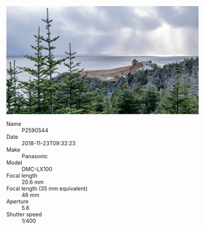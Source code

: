 [![P2590544](/photos/hd/P2590544.jpg)](/photos/full/P2590544.jpg?raw=true)

<dl>
  <dt>Name</dt>
  <dd>P2590544</dd>
  <dt>Date</dt>
  <dd>2018-11-23T09:32:23</dd>
  <dt>Make</dt>
  <dd>Panasonic</dd>
  <dt>Model</dt>
  <dd>DMC-LX100</dd>
  <dt>Focal length</dt>
  <dd>20.6 mm</dd>
  <dt>Focal length (35 mm equivalent)</dt>
  <dd>46 mm</dd>
  <dt>Aperture</dt>
  <dd>5.6</dd>
  <dt>Shutter speed</dt>
  <dd>1/400</dd>
</dl>
